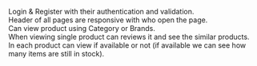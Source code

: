 Login & Register with their authentication and validation.<br>
Header of all pages are responsive with who open the page.<br>
Can view product using Category or Brands.<br>
When viewing single product can reviews it and see the similar  products.<br>
In each product can view if available or not (if available we can see how many items are still in stock).
